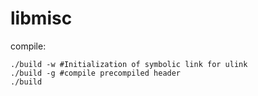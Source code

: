 # libmisc

compile:
```
./build -w #Initialization of symbolic link for ulink
./build -g #compile precompiled header
./build
```

